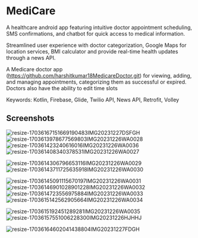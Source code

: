 
# MediCare

A healthcare android app featuring intuitive doctor appointment scheduling, SMS confirmations, and chatbot for
quick access to medical information.

Streamlined user experience with doctor categorization, Google Maps for location services, BMI calculator and provide
real-time health updates through a news API.

A Medicare doctor app
(https://github.com/harshitkumar18MedicareDoctor.git)  for viewing, adding, and managing appointments, categorizing them as successful or expired.
Doctors also have the ability to edit time slots

Keywords: Kotlin, Firebase, Glide, Twilio API, News API, Retrofit, Volley




## Screenshots
![resize-17036167151669190483IMG20231227DSFGH](https://github.com/harshitkumar18/Medicare/assets/136173522/8f6cb07c-937e-4a2a-ba23-d526d336c397)  ![resize-1703613978677569803IMG20231226WA0028](https://github.com/harshitkumar18/Medicare/assets/136173522/b81bd450-0938-4afa-87d0-7f7238aab3f6)                            
![resize-170361423240616016IMG20231226WA0036](https://github.com/harshitkumar18/Medicare/assets/136173522/d1506ef0-1dcb-4599-bbf8-64f071477cc5)   ![resize-170361408340378531IMG20231226WA0027](https://github.com/harshitkumar18/Medicare/assets/136173522/266f55fb-7bbb-447e-ae39-4ccb71c166fb)    


![resize-1703614306796653116IMG20231226WA0029](https://github.com/harshitkumar18/Medicare/assets/136173522/21b68036-8ee2-4112-92d3-7999c82154a5) ![resize-17036143711725635918IMG20231226WA0030](https://github.com/harshitkumar18/Medicare/assets/136173522/429230db-9161-4db7-848a-5011d1a791cf)    


![resize-17036145091115670197IMG20231226WA0031](https://github.com/harshitkumar18/Medicare/assets/136173522/8a411cfb-55f3-400a-8cbe-622317bd6d74)  ![resize-17036146901028901228IMG20231226WA0032](https://github.com/harshitkumar18/Medicare/assets/136173522/2bb0c5d4-d160-4ece-af76-6c5eaf2e0f3c)  
![resize-1703614723556975884IMG20231226WA0033](https://github.com/harshitkumar18/Medicare/assets/136173522/3bb2f47c-83e3-409b-8416-6f270c026111)   ![resize-1703615142562905664IMG20231226WA0034](https://github.com/harshitkumar18/Medicare/assets/136173522/4eacf48c-0d5a-4394-ab6c-8d8d932dde5a)


![resize-1703615192451289281IMG20231226WA0035](https://github.com/harshitkumar18/Medicare/assets/136173522/fb1d76c1-14c0-4356-a52d-e0274b788bf5)    ![resize-17036157551006228300IMG20231226HJHHJ](https://github.com/harshitkumar18/Medicare/assets/136173522/03a13512-5332-4157-be76-2d6d0f712f59) 


![resize-17036164602041438804IMG20231227FDGH](https://github.com/harshitkumar18/Medicare/assets/136173522/95492dd3-0056-4a3a-b446-eecaa7c370d1)





